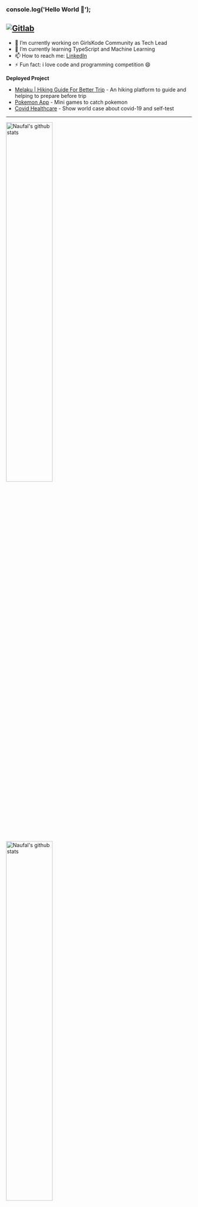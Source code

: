 ### console.log('Hello World 👋'); 
[![Gitlab](https://img.shields.io/badge/-Gitlab-000?style=flat&logo=Gitlab&logoColor=white)](https://gitlab.com/naufalarif)
---

- 🔭 I’m currently working on GirlsKode Community as Tech Lead
- 🌱 I’m currently learning TypeScript and Machine Learning
- 📫 How to reach me: [LinkedIn](https://linkedin.com/in/naufal-arif-pratama-44394a188)
- ⚡ Fun fact: i love code and programming competition 😄

__Deployed Project__
  - [Melaku | Hiking Guide For Better Trip](https://mountnesia-f940e.web.app/login) - An hiking platform to guide and helping to prepare before trip 
  - [Pokemon App](https://pokemon-app-ebon.vercel.app/) - Mini games to catch pokemon
  - [Covid Healthcare](https://drive.google.com/file/d/1tWUXbv0eviVNhMMBo_h7PqPYM6xM7TaP/view?usp=sharing) - Show world case about covid-19 and self-test
___

<!-- 
![Github Stats](https://github-readme-stats.vercel.app/api?username=naufalarif&show_icons=true&count_private=true&include_all_commits=true&hide=stars)
![Top Langs](https://github-readme-stats.vercel.app/api/top-langs/?username=naufalarif&layout=compact)
-->

<a href="https://github.com/naufalarif/github-readme-stats">
   <img width="50%" alt="Naufal's github stats" src="https://github-readme-stats.vercel.app/api?username=naufalarif&show_icons=true&hide_border=true" />
</a>
<a href="https://github.com/naufalarif/github-readme-stats">
   <img width="50%" alt="Naufal's github stats" src="https://github-readme-stats.vercel.app/api/top-langs/?username=naufalarif&layout=compact" />
</a>

___


<!--
**naufalarif/naufalarif** is a ✨ _special_ ✨ repository because its `README.md` (this file) appears on your GitHub profile.

Here are some ideas to get you started:

- 🔭 I’m currently working on ...
- 🌱 I’m currently learning ...
- 👯 I’m looking to collaborate on ...
- 🤔 I’m looking for help with ...
- 💬 Ask me about ...
- 📫 How to reach me: ...
- 😄 Pronouns: ...
- ⚡ Fun fact: ...
-->
